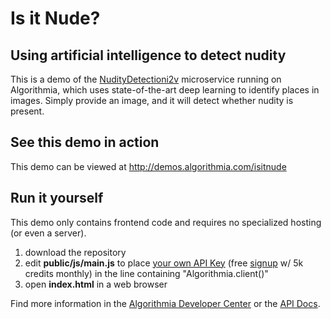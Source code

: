 # Is it Nude?

## Using artificial intelligence to detect nudity

This is a demo of the [NudityDetectioni2v](https://algorithmia.com/algorithms/sfw/NudityDetectioni2v) microservice running on Algorithmia, which uses state-of-the-art deep learning to identify places in images.  Simply provide an image, and it will detect whether nudity is present.

## See this demo in action

This demo can be viewed at http://demos.algorithmia.com/isitnude

## Run it yourself

This demo only contains frontend code and requires no specialized hosting (or even a server).
1. download the repository
2. edit **public/js/main.js** to place [your own API Key](https://algorithmia.com/user#credentials) (free [signup](https://algorithmia.com/?invite=ghsamples) w/ 5k credits monthly) in the line containing "Algorithmia.client()"
3. open **index.html** in a web browser

Find more information in the [Algorithmia Developer Center](http://developers.algorithmia.com) or the [API Docs](http://docs.algorithmia.com/).
